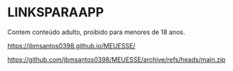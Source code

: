 # LINKSPARAAPP


Contem conteúdo adulto, proibido para menores de 18 anos.

https://jbmsantos0398.github.io/MEUESSE/

https://github.com/jbmsantos0398/MEUESSE/archive/refs/heads/main.zip

